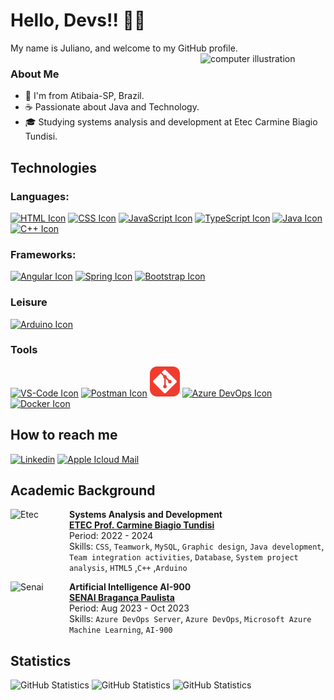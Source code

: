 # Hello, Devs!! 👋🤙

My name is Juliano, and welcome to my GitHub profile. 
<img src="https://raw.githubusercontent.com/MicaelliMedeiros/micaellimedeiros/master/image/computer-illustration.png" alt="computer illustration" min-width="200px" max-width="200px" width="200px" align="right">

### About Me
- 📍 I'm from Atibaia-SP, Brazil.
- ☕ Passionate about Java and Technology.
- 🎓 Studying systems analysis and development at Etec Carmine Biagio Tundisi.

## Technologies
### Languages:
[![HTML Icon](https://skillicons.dev/icons?i=html)](https://developer.mozilla.org/pt-BR/docs/Web/HTML)
[![CSS Icon](https://skillicons.dev/icons?i=css)](https://developer.mozilla.org/pt-BR/docs/Web/CSS)
[![JavaScript Icon](https://skillicons.dev/icons?i=js)](https://developer.mozilla.org/pt-BR/docs/Web/JavaScript)
[![TypeScript Icon](https://skillicons.dev/icons?i=ts)](https://www.typescriptlang.org/pt/)
[![Java Icon](https://skillicons.dev/icons?i=java)](https://apache.com)
[![C++ Icon](https://skillicons.dev/icons?i=cpp)](https://apache.com)


### Frameworks:
[![Angular Icon](https://skillicons.dev/icons?i=angular)](https://pt-br.react.dev)
[![Spring Icon](https://skillicons.dev/icons?i=spring)](https://spring.io)
[![Bootstrap Icon](https://skillicons.dev/icons?i=bootstrap)](https://spring.io)

### Leisure
[![Arduino Icon](https://skillicons.dev/icons?i=arduino)](https://arduino.com)

### Tools
[<img height="48px" width="48px" alt="VS-Code Icon" src="https://skillicons.dev/icons?i=vscode"/>](https://code.visualstudio.com)
[<img height="48px" width="48px" alt="Postman Icon" src="https://i.postimg.cc/QNyBTNVk/postman.png"/>](https://www.postman.com)
[<img height="48px" width="48px" alt="Git Icon" src="https://raw.githubusercontent.com/tandpfun/skill-icons/main/icons/Git.svg"/>](https://git-scm.com)
[<img height="48px" width="48px" alt="Azure DevOps Icon" src="https://skillicons.dev/icons?i=azure"/>](https://azure.microsoft.com/pt-br/products/devops/)
[<img height="48px" width="48px" alt="Docker Icon" src="https://skillicons.dev/icons?i=docker"/>](https://azure.microsoft.com/pt-br/products/devops/)

## How to reach me
[<img alt="Linkedin" src="https://img.shields.io/badge/-linkedin-%230077B5?style=for-the-badge&logo=linkedin&logoColor=white"/>](https://www.linkedin.com/in/juliano-santos-590345257?utm_source=share&utm_campaign=share_via&utm_content=profile&utm_medium=ios_app)
[<img alt="Apple Icloud Mail" src="https://img.shields.io/badge/mail-FFFFFF?style=for-the-badge&logo=apple&logoColor=black"/>](mailto:Juliano.santos88@icloud.com)

## Academic Background
[<img align="left" height="94px" width="94px" alt="Etec" src="https://encrypted-tbn0.gstatic.com/images?q=tbn:ANd9GcSJKD-WQPvQrM1mJW9oFmHYn2fRvQwbnFbvsQ&usqp=CAU"/>](https://etec.carmine/)
**Systems Analysis and Development** \
[**ETEC Prof. Carmine Biagio Tundisi**](https://etec.carmine/) \
Period: 2022 - 2024 \
Skills: `CSS`, `Teamwork`, `MySQL`, `Graphic design`, `Java development`, `Team integration activities`, `Database`, `System project analysis`, `HTML5` ,`C++` ,`Arduino` 

[<img align="left" height="94px" width="94px" alt="Senai" src="https://encrypted-tbn0.gstatic.com/images?q=tbn:ANd9GcRUjpsqJvahtYAD5J0mjVEAah7TgcBQkzKxSA&usqp=CAU"/>](https://senai-sp.br/)
**Artificial Intelligence AI-900** \
[**SENAI Bragança Paulista**](https://senai-sp.br/) \
Period: Aug 2023 - Oct 2023 \
Skills: `Azure DevOps Server`, `Azure DevOps`, `Microsoft Azure Machine Learning`, `AI-900`

## Statistics
<img height="180px" alt="GitHub Statistics" src="https://github-readme-stats.vercel.app/api/top-langs/?username=DSantosxTech&layout=compact&langs_count=7&theme=radical"/>
<img height="180px" alt="GitHub Statistics" src="https://github-readme-stats.vercel.app/api/?username=DSantosxTech&show_icons=true&include_all_commits=true&theme=radical"/>
<img height="153px" alt="GitHub Statistics" src="http://github-readme-streak-stats.herokuapp.com/?user=DSantosxTech&amp;theme=radical"/>
